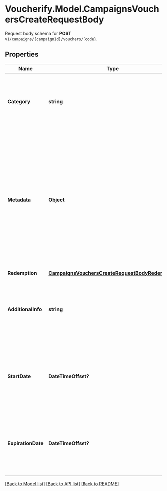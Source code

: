 # Voucherify.Model.CampaignsVouchersCreateRequestBody
Request body schema for **POST** `v1/campaigns/{campaignId}/vouchers/{code}`.

## Properties

Name | Type | Description | Notes
------------ | ------------- | ------------- | -------------
**Category** | **string** | The category assigned to the campaign. Either pass this parameter OR the &#x60;category_id&#x60;. | [optional] 
**Metadata** | **Object** | The metadata object stores all custom attributes assigned to the voucher. A set of key/value pairs that you can attach to a voucher object. It can be useful for storing additional information about the voucher in a structured format. | [optional] 
**Redemption** | [**CampaignsVouchersCreateRequestBodyRedemption**](CampaignsVouchersCreateRequestBodyRedemption.md) |  | [optional] 
**AdditionalInfo** | **string** | An optional field to keep any extra textual information about the code such as a code description and details. | [optional] 
**StartDate** | **DateTimeOffset?** | Activation timestamp defines when the voucher starts to be active in ISO 8601 format. Voucher is *inactive before* this date.  | [optional] 
**ExpirationDate** | **DateTimeOffset?** | Expiration timestamp defines when the voucher expires in ISO 8601 format.  Voucher is *inactive after* this date. | [optional] 

[[Back to Model list]](../README.md#documentation-for-models) [[Back to API list]](../README.md#documentation-for-api-endpoints) [[Back to README]](../README.md)

